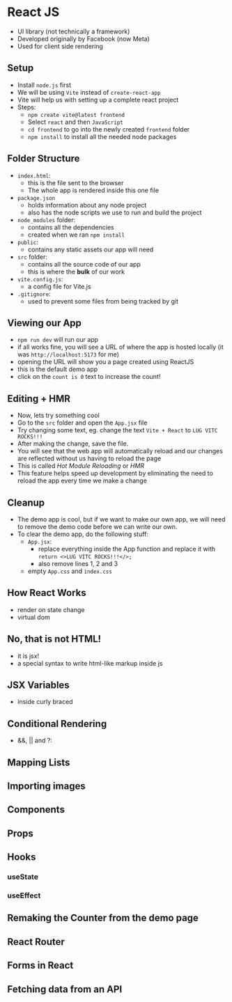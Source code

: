 # React JS

-   UI library (not technically a framework)
-   Developed originally by Facebook (now Meta)
-   Used for client side rendering

## Setup

-   Install `node.js` first
-   We will be using `Vite` instead of `create-react-app`
-   Vite will help us with setting up a complete react project
-   Steps:
    -   `npm create vite@latest frontend`
    -   Select `react` and then `JavaScript`
    -   `cd frontend` to go into the newly created `frontend` folder
    -   `npm install` to install all the needed node packages

## Folder Structure

-   `index.html`:
    -   this is the file sent to the browser
    -   The whole app is rendered inside this one file
-   `package.json`
    -   holds information about any node project
    -   also has the node scripts we use to run and build the project
-   `node_modules` folder:
    -   contains all the dependencies
    -   created when we ran `npm install`
-   `public`:
    -   contains any static assets our app will need
-   `src` folder:
    -   contains all the source code of our app
    -   this is where the **bulk** of our work
-   `vite.config.js`:
    -   a config file for Vite.js
-   `.gitignore`:
    -   used to prevent some files from being tracked by git

## Viewing our App

-   `npm run dev` will run our app
-   if all works fine, you will see a URL of where the app is hosted locally (it was `http://localhost:5173` for me)
-   opening the URL will show you a page created using ReactJS
-   this is the default demo app
-   click on the `count is 0` text to increase the count!

## Editing + HMR

-   Now, lets try something cool
-   Go to the `src` folder and open the `App.jsx` file
-   Try changing some text, eg. change the text `Vite + React` to `LUG VITC ROCKS!!!`
-   After making the change, save the file.
-   You will see that the web app will automatically reload and our changes are reflected without us having to reload the page
-   This is called _Hot Module Reloading_ or _HMR_
-   This feature helps speed up development by eliminating the need to reload the app every time we make a change

## Cleanup

-   The demo app is cool, but if we want to make our own app, we will need to remove the demo code before we can write our own.
-   To clear the demo app, do the following stuff:
    -   `App.jsx`:
        -   replace everything inside the App function and replace it with `return <>LUG VITC ROCKS!!!</>;`
        -   also remove lines 1, 2 and 3
    -   empty `App.css` and `index.css`

## How React Works

-   render on state change
-   virtual dom

## No, that is not HTML!

-   it is jsx!
-   a special syntax to write html-like markup inside js

## JSX Variables

-   inside curly braced

## Conditional Rendering

-   &&, || and ?:

## Mapping Lists

## Importing images

## Components

## Props

## Hooks

### useState

### useEffect

## Remaking the Counter from the demo page

## React Router

## Forms in React

## Fetching data from an API
